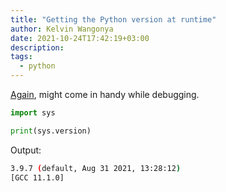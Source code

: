 ```yaml
---
title: "Getting the Python version at runtime"
author: Kelvin Wangonya
date: 2021-10-24T17:42:19+03:00
description:
tags:
  - python
---
```


[Again](https://wangonya.com/blog/getting-the-running-go-version/), might come in handy while debugging.

```py
import sys

print(sys.version)
```

Output:
```sh
3.9.7 (default, Aug 31 2021, 13:28:12) 
[GCC 11.1.0]
```
